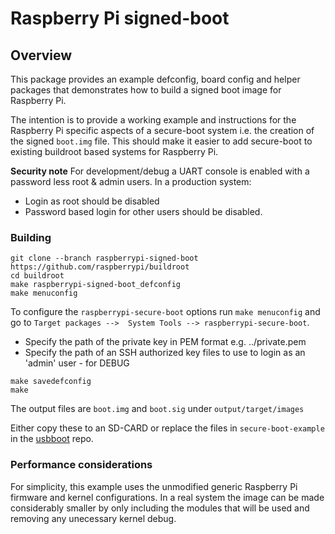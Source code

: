 # Raspberry Pi signed-boot

## Overview

This package provides an example defconfig, board config and helper packages
that demonstrates how to build a signed boot image for Raspberry Pi.

The intention is to provide a working example and instructions for the Raspberry Pi
specific aspects of a secure-boot system i.e. the creation of the signed `boot.img`
file.  This should make it easier to add secure-boot to existing buildroot based
systems for Raspberry Pi.

**Security note**
For development/debug a UART console is enabled with a password less root &
admin users. In a production system:

* Login as root should be disabled
* Password based login for other users should be disabled.

### Building

```
git clone --branch raspberrypi-signed-boot https://github.com/raspberrypi/buildroot
cd buildroot
make raspberrypi-signed-boot_defconfig
make menuconfig
```

To configure the `raspberrypi-secure-boot` options run `make menuconfig` and go to
`Target packages -->  System Tools --> raspberrypi-secure-boot`.

* Specify the path of the private key in PEM format e.g. ../private.pem
* Specify the path of an SSH authorized key files to use to login as an 'admin' user - for DEBUG

```
make savedefconfig
make
```

The output files are `boot.img` and `boot.sig` under `output/target/images`

Either copy these to an SD-CARD or replace the files in `secure-boot-example`
in the [usbboot](https://github.com/raspberrypi/usbboot) repo.

### Performance considerations

For simplicity, this example uses the unmodified generic Raspberry Pi
firmware and kernel configurations. In a real system the image can be
made considerably smaller by only including the modules that will be
used and removing any unecessary kernel debug.
